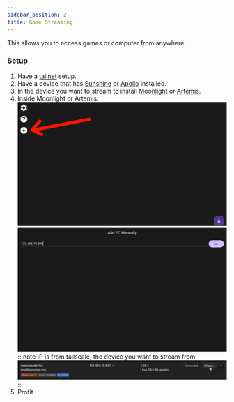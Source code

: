 ```yaml
---
sidebar_position: 2
title: Game Streaming
---
```


This allows you to access games or computer from anywhere.

### Setup
1. Have a [tailnet](https://tailscale.com/kb/1136/tailnet) setup.
2. Have a device that has [Sunshine](https://app.lizardbyte.dev/Sunshine/) or [Apollo](https://app.lizardbyte.dev/Sunshine/) installed.
3. In the device you want to stream to install [Moonlight](https://moonlight-stream.org/) or [Artemis](https://github.com/ClassicOldSong/moonlight-android).
4. Inside Moonlight or Artemis:
![](../../static/img/tailscale/artemis-add.jpg)
![](../../static/img/tailscale/artemis-ip.jpg)
:::note
IP is from tailscale, the device you want to stream from
![](../../static/img/tailscale/device-list.png)
:::
5. Profit